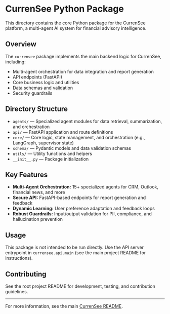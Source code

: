 # CurrenSee Python Package

This directory contains the core Python package for the CurrenSee platform, a multi-agent AI system for financial advisory intelligence.

## Overview

The `currensee` package implements the main backend logic for CurrenSee, including:
- Multi-agent orchestration for data integration and report generation
- API endpoints (FastAPI)
- Core business logic and utilities
- Data schemas and validation
- Security guardrails

## Directory Structure

- `agents/`   — Specialized agent modules for data retrieval, summarization, and orchestration
- `api/`      — FastAPI application and route definitions
- `core/`     — Core logic, state management, and orchestration (e.g., LangGraph, supervisor state)
- `schema/`   — Pydantic models and data validation schemas
- `utils/`    — Utility functions and helpers
- `__init__.py` — Package initialization

## Key Features
- **Multi-Agent Orchestration:** 15+ specialized agents for CRM, Outlook, financial news, and more
- **Secure API:** FastAPI-based endpoints for report generation and feedback
- **Dynamic Learning:** User preference adaptation and feedback loops
- **Robust Guardrails:** Input/output validation for PII, compliance, and hallucination prevention

## Usage
This package is not intended to be run directly. Use the API server entrypoint in `currensee.api.main` (see the main project README for instructions).

## Contributing
See the root project README for development, testing, and contribution guidelines.

---

For more information, see the main [CurrenSee README](../../README.md).
